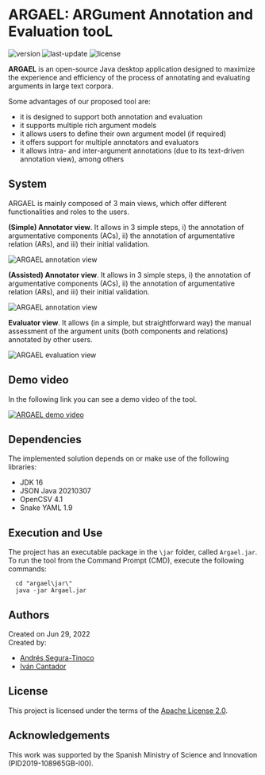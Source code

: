 # ARGAEL: ARGument Annotation and Evaluation tooL
![version](https://img.shields.io/badge/version-1.9.2-blue)
![last-update](https://img.shields.io/badge/last_update-10/21/2022-orange)
![license](https://img.shields.io/badge/license-Apache_2.0-brightgreen)

**ARGAEL** is an open-source Java desktop application designed to maximize the experience and efficiency of the process of annotating and evaluating arguments in large text corpora.

Some advantages of our proposed tool are:
- it is designed to support both annotation and evaluation
- it supports multiple rich argument models
- it allows users to define their own argument model (if required)
- it offers support for multiple annotators and evaluators
- it allows intra- and inter-argument annotations (due to its text-driven annotation view), among others

## System
ARGAEL is mainly composed of 3 main views, which offer different functionalities and roles to the users.

**(Simple) Annotator view**. It allows in 3 simple steps, i) the annotation of argumentative components (ACs), ii) the annotation of argumentative relation (ARs), and iii) their initial validation.

![ARGAEL annotation view](https://raw.githubusercontent.com/argrecsys/argael/main/images/argael-annotation-view.png)

**(Assisted) Annotator view**. It allows in 3 simple steps, i) the annotation of argumentative components (ACs), ii) the annotation of argumentative relation (ARs), and iii) their initial validation.

![ARGAEL annotation view](https://raw.githubusercontent.com/argrecsys/argael/main/images/argael-annotation-view.png)

**Evaluator view**. It allows (in a simple, but straightforward way) the manual assessment of the argument units (both components and relations) annotated by other users.

![ARGAEL evaluation view](https://raw.githubusercontent.com/argrecsys/argael/main/images/argael-evaluation-view.png)

## Demo video
In the following link you can see a demo video of the tool.

[![ARGAEL demo video](https://img.youtube.com/vi/8Kfca5YVlE8/default.jpg)](https://youtu.be/8Kfca5YVlE8)

## Dependencies
The implemented solution depends on or make use of the following libraries:
- JDK 16
- JSON Java 20210307
- OpenCSV 4.1
- Snake YAML 1.9

## Execution and Use
The project has an executable package in the `\jar` folder, called `Argael.jar`. To run the tool from the Command Prompt (CMD), execute the following commands:

``` console
  cd "argael\jar\"
  java -jar Argael.jar
```

## Authors
Created on Jun 29, 2022  
Created by:
- <a href="https://github.com/ansegura7" target="_blank">Andrés Segura-Tinoco</a>
- <a href="http://arantxa.ii.uam.es/~cantador/" target="_blank">Iv&aacute;n Cantador</a>

## License
This project is licensed under the terms of the <a href="https://github.com/argrecsys/argael/blob/main/LICENSE">Apache License 2.0</a>.

## Acknowledgements
This work was supported by the Spanish Ministry of Science and Innovation (PID2019-108965GB-I00).
